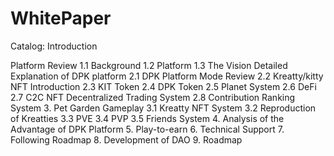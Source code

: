 # WhitePaper


Catalog:
Introduction

Platform Review
1.1 Background
1.2 Platform
1.3 The Vision
Detailed Explanation of DPK platform
2.1 DPK Platform Mode Review
2.2 Kreatty/kitty NFT Introduction
2.3 KIT Token
2.4 DPK Token
2.5 Planet System
2.6 DeFi
2.7 C2C NFT Decentralized Trading System
2.8 Contribution Ranking System
3. Pet Garden Gameplay
  3.1 Kreatty NFT System
  3.2 Reproduction of Kreatties
  3.3 PVE
  3.4 PVP
  3.5 Friends System
4. Analysis of the Advantage of DPK Platform
5. Play-to-earn
6. Technical Support
7. Following Roadmap
8. Development of DAO
9. Roadmap
